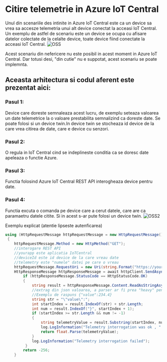 # Citire telemetrie in Azure IoT Central
Unul din scenariile des intinite in Azure IoT Central este ca un device sa vrea sa accesze telemetria unui alt device conectat la acceasi IoT Central.
Un exemplu de astfel de scenariu este un device se ocupa cu afisare datelor colectate de la celalte device, toate device fiind conectate la acceasi IoT Central.
![OSS](https://user-images.githubusercontent.com/14031360/179508291-d7398901-72ff-439e-ab04-b64b53f04f1b.jpg)

Acest scenariu din nefericere nu este posibil in acest moment in Azure IoT Central.
Dar totusi desi, "din cutie" nu e suppotat, acest scenariu se poate implemnta.

## Aceasta arhitectura si codul aferent este prezentat aici:

### Pasul 1: 
Device care doreste semnaleaza acest lucru, de exemplu seteaza valoarea un date telemetrice la o valoare prestabilita semnalizind ca doreste date. 
Se poate folosi si un device twin.In device twin se stocheaza id device de la care vrea citirea de date, care e device cu senzori.

### Pasul 2: 
O regula in IoT Central cind se indeplineste conditia ca se doresc date apeleaza o functie Azure.

### Pasul 3: 
Functia folosind Azure IoT Central REST API interogheaza device pentru date.

### Pasul 4: 
Functia excuta o comanda pe device care a cerut datele, care are ca paramaetru datele citite. Si in acest s-ar pute folosi un device twin.
![OSS2](https://user-images.githubusercontent.com/14031360/179508614-10ff7272-442f-40df-84e1-12195780c8c7.jpg)

Exemplu explicat (atentie lipseste autenficarea)
``` c#
using (HttpRequestMessage httpRequestMessage = new HttpRequestMessage())
 {
    httpRequestMessage.Method = new HttpMethod("GET");
    //interogare REST API 
    //yourapp este aplicatia IoTCentral
    //deviceId este id device de la care vreau date
    //telemetry este "numele" datei pe care o vreau
    httpRequestMessage.RequestUri = new Uri(string.Format("https://yourapplication.azureiotcentral.com/api/devices/{0}/telemetry/{1}?api-version=1.0", deviceId, telemetry), UriKind.RelativeOrAbsolute);
    HttpResponseMessage httpResponseMessage = await httpClient.SendAsync(httpRequestMessage);
        if (httpResponseMessage.StatusCode == HttpStatusCode.OK)
        {
            string result = httpResponseMessage.Content.ReadAsStringAsync().Result;
            //extrag din json valoarea, a parser ar fi prea "heavy" pentru acesta utilizare
            //Exemplu de raspuns {"value":234.4}
            string str = "\"value\":";
            int startIndex = result.IndexOf(str) + str.Length;
            int num = result.IndexOf("}", startIndex + 1);
            if (startIndex >= str.Length && num != -1)
            {                
                string telemetryValue = result.Substring(startIndex, num - startIndex);
                log.LogInformation("Telemetry interrogation was ok , " + telemetryValue + " was the value");
                return float.Parse(telemetryValue);
            }
            log.LogInformation("Telemetry interrogation failed");
         }
        return -256;
    }
``` 
